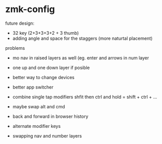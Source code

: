 # zmk-config

future design:
- 32 key (2+3+3+3+2 + 3 thumb)
- adding angle and space for the staggers (more naturtal placement)

problems
- mo nav in raised layers as well (eg. enter and arrows in num layer
- one up and one down layer if posible
- better way to change devices
- better app switcher
- combine single tap modifiers shfit then ctrl and hold = shift + ctrl + ...
- maybe swap alt and cmd
- back and forward in browser history


- alternate modifier keys
- swapping nav and number layers
